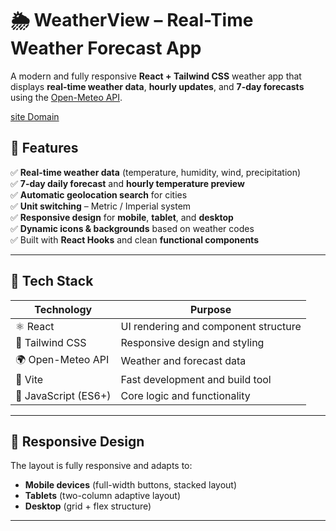 # 🌦️ WeatherView – Real-Time Weather Forecast App

A modern and fully responsive **React + Tailwind CSS** weather app that displays **real-time weather data**, **hourly updates**, and **7-day forecasts** using the [Open-Meteo API](https://open-meteo.com/).

[site Domain](https://weather-app-xm6z.vercel.app/)


## 🚀 Features

✅ **Real-time weather data** (temperature, humidity, wind, precipitation)  
✅ **7-day daily forecast** and **hourly temperature preview**  
✅ **Automatic geolocation search** for cities  
✅ **Unit switching** – Metric / Imperial system  
✅ **Responsive design** for **mobile**, **tablet**, and **desktop**  
✅ **Dynamic icons & backgrounds** based on weather codes  
✅ Built with **React Hooks** and clean **functional components**

---

## 🧠 Tech Stack

| Technology | Purpose |
|-------------|----------|
| ⚛️ React | UI rendering and component structure |
| 🎨 Tailwind CSS | Responsive design and styling |
| 🌍 Open-Meteo API | Weather and forecast data |
| 🔧 Vite | Fast development and build tool |
| 🧩 JavaScript (ES6+) | Core logic and functionality |

---

## 📱 Responsive Design

The layout is fully responsive and adapts to:
- **Mobile devices** (full-width buttons, stacked layout)
- **Tablets** (two-column adaptive layout)
- **Desktop** (grid + flex structure)

---
